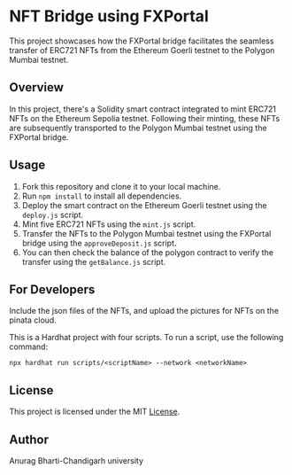 # NFT Bridge using FXPortal

This project showcases how the FXPortal bridge facilitates the seamless transfer of ERC721 NFTs from the Ethereum Goerli testnet to the Polygon Mumbai testnet.

## Overview

In this project, there's a Solidity smart contract integrated to mint ERC721 NFTs on the Ethereum Sepolia testnet. Following their minting, these NFTs are subsequently transported to the Polygon Mumbai testnet using the FXPortal bridge.

## Usage

1. Fork this repository and clone it to your local machine.
2. Run `npm install` to install all dependencies.
3. Deploy the smart contract on the Ethereum Goerli testnet using the `deploy.js` script.
4. Mint five ERC721 NFTs using the `mint.js` script.
5. Transfer the NFTs to the Polygon Mumbai testnet using the FXPortal bridge using the `approveDeposit.js` script.
6. You can then check the balance of the polygon contract to verify the transfer using the `getBalance.js` script.

## For Developers

Include the json files of the NFTs, and upload the pictures for NFTs on the pinata cloud.

This is a Hardhat project with four scripts. To run a script, use the following command:



```shell
npx hardhat run scripts/<scriptName> --network <networkName>
```
## License

This project is licensed under the MIT [License](https://github.com/gks2022004/FxPortal_ERC721/blob/main/LICENSE).

## Author
Anurag Bharti-Chandigarh university
